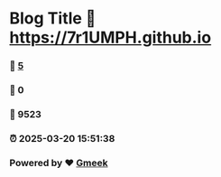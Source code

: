 # Blog Title :link: https://7r1UMPH.github.io 
### :page_facing_up: [5](https://7r1UMPH.github.io/tag.html) 
### :speech_balloon: 0 
### :hibiscus: 9523 
### :alarm_clock: 2025-03-20 15:51:38 
### Powered by :heart: [Gmeek](https://github.com/Meekdai/Gmeek)
